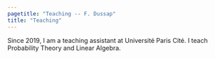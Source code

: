 ```yaml
---
pagetitle: "Teaching -- F. Dussap"
title: "Teaching"
---
```


Since 2019, I am a teaching assistant at Université Paris Cité. I teach Probability Theory and Linear Algebra.

